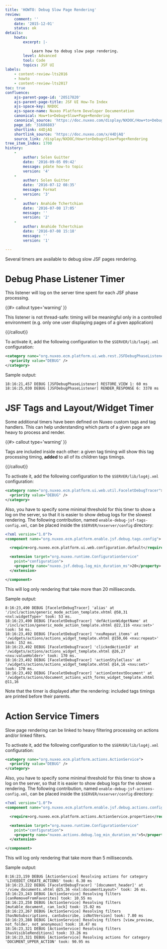 ```yaml
---
title: 'HOWTO: Debug Slow Page Rendering'
review:
    comment: ''
    date: '2015-12-01'
    status: ok
details:
    howto:
        excerpt: |-

            Learn how to debug slow page rendering.
        level: Advanced
        tool: Code
        topics: JSF UI
labels:
    - content-review-lts2016
    - howto
    - content-review-lts2017
toc: true
confluence:
    ajs-parent-page-id: '20517820'
    ajs-parent-page-title: JSF UI How-To Index
    ajs-space-key: NXDOC
    ajs-space-name: Nuxeo Platform Developer Documentation
    canonical: How+to+Debug+Slow+Page+Rendering
    canonical_source: 'https://doc.nuxeo.com/display/NXDOC/How+to+Debug+Slow+Page+Rendering'
    page_id: '31686883'
    shortlink: 44DjAQ
    shortlink_source: 'https://doc.nuxeo.com/x/44DjAQ'
    source_link: /display/NXDOC/How+to+Debug+Slow+Page+Rendering
tree_item_index: 1700
history:
    -
        author: Solen Guitter
        date: '2016-09-05 09:42'
        message: pdate how-to topic
        version: '4'
    -
        author: Solen Guitter
        date: '2016-07-12 08:35'
        message: Format
        version: '3'
    -
        author: Anahide Tchertchian
        date: '2016-07-08 17:05'
        message: ''
        version: '2'
    -
        author: Anahide Tchertchian
        date: '2016-07-08 15:18'
        message: ''
        version: '1'

---
```

Several timers are available to debug slow JSF pages rendering.

# Debug Phase Listener Timer

This listener will log on the server time spent for each JSF phase processing.

{{#> callout type='warning' }}

This listener is not thread-safe: timing will be meaningful only in a controlled environment (e.g. only one user displaying pages of a given application)

{{/callout}}

To activate it, add the following configuration to the `$SERVER/lib/log4j.xml` configuration:

```xml
<category name="org.nuxeo.ecm.platform.ui.web.rest.JSFDebugPhaseListener">
  <priority value="DEBUG" />
</category>
```

Sample output:

```
18:16:21,457 DEBUG [JSFDebugPhaseListener] RESTORE_VIEW 1: 60 ms
18:16:25,030 DEBUG [JSFDebugPhaseListener] RENDER_RESPONSE 6: 3378 ms
```

# JSF Tags and Layout/Widget Timer

Some additional timers have been defined on Nuxeo custom tags and tag handlers. This can help understanding which parts of a given page are heavy to process and render.

{{#> callout type='warning' }}

Tags are included inside each other: a given tag timing will show this tag processing timing, **added** to all of its children tags timings.

{{/callout}}

To activate it, add the following configuration to the `$SERVER/lib/log4j.xml` configuration:

```xml
<category name="org.nuxeo.ecm.platform.ui.web.util.FaceletDebugTracer">
  <priority value="DEBUG" />
</category>
```

Also, you have to specify some minimal threshold for this timer to show a log on the server, so that it is easier to show debug logs for the slowest rendering. The following contribution, named `enable-debug-jsf-tags-config.xml`, can be placed inside the `$SERVER/nxserver/config` directory:

```xml
<?xml version="1.0"?>
<component name="org.nuxeo.ecm.platform.enable.jsf.debug.tags.config">

  <require>org.nuxeo.ecm.platform.ui.web.configuration.default</require>

  <extension target="org.nuxeo.runtime.ConfigurationService"
    point="configuration">
    <property name="nuxeo.jsf.debug.log_min_duration_ms">20</property>
  </extension>

</component>
```

This will log only rendering that take more than 20 milliseconds.

Sample output:

```
8:16:23,490 DEBUG [FaceletDebugTracer] 'alias' at '/incl/action/generic_mode_action_template.xhtml @58,31 <nxl:widgetType>' took: 53 ms.
18:16:23,490 DEBUG [FaceletDebugTracer] 'defActionWidgetName' at '/incl/action/generic_mode_action_template.xhtml @22,116 <nxu:set>' took: 54 ms.
18:16:23,492 DEBUG [FaceletDebugTracer] 'nxuRepeat_items' at '/widgets/actions/actions_widget_template.xhtml @150,66 <nxu:repeat>' took: 152 ms.
18:16:23,492 DEBUG [FaceletDebugTracer] 'clickedActionId' at '/widgets/actions/actions_widget_template.xhtml @26,27 <nxu:valueHolder>' took: 170 ms.
18:16:23,492 DEBUG [FaceletDebugTracer] 'actionStyleClass' at '/widgets/actions/actions_widget_template.xhtml @14,16 <nxu:set>' took: 170 ms.
18:16:23,492 DEBUG [FaceletDebugTracer] 'actionContextDocument' at '/widgets/actions/document_actions_with_forms_widget_template.xhtml @11,16
```

Note that the timer is displayed after the rendering: included tags timings are printed before their parents.

# Action Service Timers

Slow page rendering can be linked to heavy filtering processing on actions and/or linked filters.

To activate it, add the following configuration to the `$SERVER/lib/log4j.xml` configuration:

```xml
<category name="org.nuxeo.ecm.platform.actions.ActionService">
  <priority value="DEBUG" />
</category>
```

Also, you have to specify some minimal threshold for this timer to show a log on the server, so that it is easier to show debug logs for the slowest rendering. The following contribution, named `enable-debug-jsf-actions-config.xml`, can be placed inside the `$SERVER/nxserver/config` directory:

```xml
<?xml version="1.0"?>
<component name="org.nuxeo.ecm.platform.enable.jsf.debug.actions.config">

  <require>org.nuxeo.ecm.platform.actions.ActionService.properties</require>

  <extension target="org.nuxeo.runtime.ConfigurationService"
    point="configuration">
    <property name="nuxeo.actions.debug.log_min_duration_ms">5</property>
  </extension>

</component>
```

This will log only rendering that take more than 5 milliseconds.

Sample output:

```
8:16:23,159 DEBUG [ActionService] Resolving actions for category 'LIVEEDIT_CREATE_ACTIONS' took: 6.30 ms
18:16:23,222 DEBUG [FaceletDebugTracer] '[document_header]' at '/view_documents.xhtml @25,36 <nxl:documentLayout>' took: 26 ms.
18:16:23,243 DEBUG [ActionService] Resolving filters [canRemoveFromFavorites] took: 10.55 ms
18:16:23,258 DEBUG [ActionService] Resolving filters [mutable_document, can_lock] took: 15.02 ms
18:16:23,267 DEBUG [ActionService] Resolving filters [hasNoSubscriptions, canSubscribe, isNotVersion] took: 7.80 ms
18:16:23,288 DEBUG [ActionService] Resolving filters [view_preview, not_folder, not_anonymous] took: 18.47 ms
18:16:23,321 DEBUG [ActionService] Resolving filters [hasVisibleRenditions] took: 33.26 ms
18:16:23,321 DEBUG [ActionService] Resolving actions for category 'DOCUMENT_UPPER_ACTION' took: 90.95 ms
```
